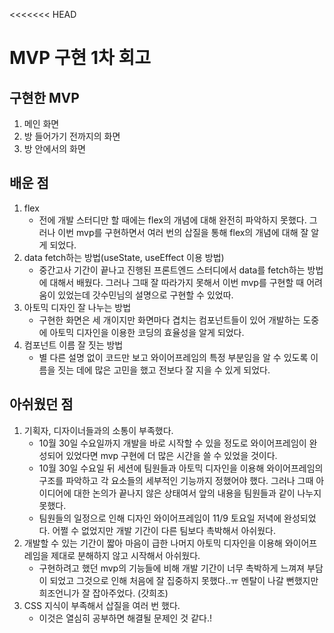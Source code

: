 <<<<<<< HEAD
# MVP 구현 1차 회고

## 구현한 MVP
  1. 메인 화면
  2. 방 들어가기 전까지의 화면
  3. 방 안에서의 화면

## 배운 점
  1. flex
      - 전에 개발 스터디만 할 때에는 flex의 개념에 대해 완전히 파악하지 못했다. 그러나 이번 mvp를 구현하면서 여러 번의 삽질을 통해 flex의 개념에 대해 잘 알게 되었다.
  2. data fetch하는 방법(useState, useEffect 이용 방법)
      - 중간고사 기간이 끝나고 진행된 프론트엔드 스터디에서 data를 fetch하는 방법에 대해서 배웠다. 그러나 그때 잘 따라가지 못해서 이번 mvp를 구현할 때 어려움이 있었는데 갓수민님의 설명으로 구현할 수 있었따.
  3. 아토믹 디자인 잘 나누는 방법
      - 구현한 화면은 세 개이지만 화면마다 겹치는 컴포넌트들이 있어 개발하는 도중에 아토믹 디자인을 이용한 코딩의 효율성을 알게 되었다. 
  4. 컴포넌트 이름 잘 짓는 방법
      - 별 다른 설명 없이 코드만 보고 와이어프레임의 특정 부분임을 알 수 있도록 이름을 짓는 데에 많은 고민을 했고 전보다 잘 지을 수 있게 되었다. 

## 아쉬웠던 점
  1. 기획자, 디자이너들과의 소통이 부족했다.
      - 10월 30일 수요일까지 개발을 바로 시작할 수 있을 정도로 와이어프레임이 완성되어 있었다면 mvp 구현에 더 많은 시간을 쓸 수 있었을 것이다. 
      - 10월 30일 수요일 뒤 세션에 팀원들과 아토믹 디자인을 이용해 와이어프레임의 구조를 파악하고 각 요소들의 세부적인 기능까지 정했어야 했다. 그러나 그때 아이디어에 대한 논의가 끝나지 않은 상태여서 앞의 내용을 팀원들과 같이 나누지 못했다.
      - 팀원들의 일정으로 인해 디자인 와이어프레임이 11/9 토요일 저녁에 완성되었다. 어쩔 수 없었지만 개발 기간이 다른 팀보다 촉박해서 아쉬웠다.
  2. 개발할 수 있는 기간이 짧아 마음이 급한 나머지 아토믹 디자인을 이용해 와이어프레임을 제대로 분해하지 않고 시작해서 아쉬웠다.
      - 구현하려고 했던 mvp의 기능들에 비해 개발 기간이 너무 촉박하게 느껴져 부담이 되었고 그것으로 인해 처음에 잘 집중하지 못했다..ㅠ 멘탈이 나갈 뻔했지만 희조언니가 잘 잡아주었다. (갓희조)
  3. CSS 지식이 부족해서 삽질을 여러 번 했다.
      - 이것은 열심히 공부하면 해결될 문제인 것 같다.!
